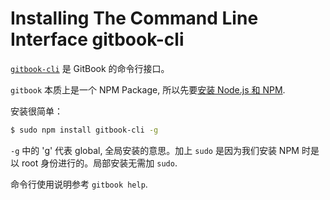 Installing The Command Line Interface gitbook-cli
========================

[`gitbook-cli`][gitbook-cli] 是 GitBook 的命令行接口。

`gitbook` 本质上是一个 NPM Package, 所以先要[安装 Node.js 和 NPM](/meet/nodejs/install.md).

安装很简单：

```bash
$ sudo npm install gitbook-cli -g
```

`-g` 中的 'g' 代表 global, 全局安装的意思。加上 `sudo` 是因为我们安装 NPM 时是以 root 身份进行的。局部安装无需加 `sudo`.

命令行使用说明参考 `gitbook help`.

[gitbook-cli]: https://www.npmjs.com/package/gitbook-cli

